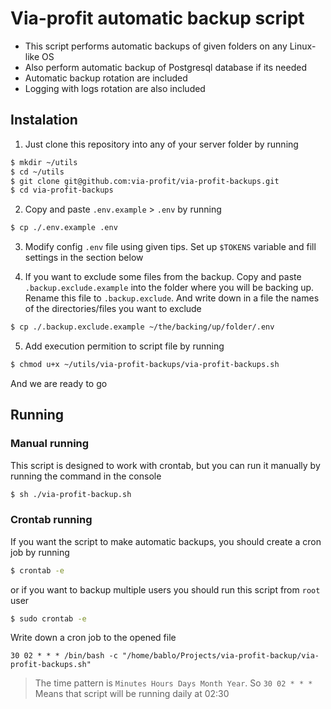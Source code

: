 # Via-profit automatic backup script

- This script performs automatic backups of given folders on any Linux-like OS
- Also perform automatic backup of Postgresql database if its needed
- Automatic backup rotation are included
- Logging with logs rotation are also included

## Instalation

1. Just clone this repository into any of your server folder by running

```bash
$ mkdir ~/utils
$ cd ~/utils
$ git clone git@github.com:via-profit/via-profit-backups.git
$ cd via-profit-backups 
```

2. Copy and paste `.env.example` > `.env` by running

```bash
$ cp ./.env.example .env
```

3. Modify config `.env` file using given tips. Set up `$TOKENS` variable and fill settings in the section below

4. If you want to exclude some files from the backup. Copy and paste `.backup.exclude.example` into the folder where you will be backing up. Rename this file to `.backup.exclude`. And write down in a file the names of the directories/files you want to exclude

```bash
$ cp ./.backup.exclude.example ~/the/backing/up/folder/.env
```

5. Add execution permition to script file by running

```bash
$ chmod u+x ~/utils/via-profit-backups/via-profit-backups.sh
```

And we are ready to go

## Running
### Manual running
This script is designed to work with crontab, but you can run it manually by running the command in the console

```bash
$ sh ./via-profit-backup.sh
```

### Crontab running
If you want the script to make automatic backups, you should create a cron job by running

```bash
$ crontab -e
```

or if you want to backup multiple users you should run this script from `root` user 

```bash
$ sudo crontab -e
```


Write down a cron job to the opened file

```
30 02 * * * /bin/bash -c "/home/bablo/Projects/via-profit-backup/via-profit-backups.sh"
```

> The time pattern is `Minutes Hours Days Month Year`. So `30 02 * * *` Means that script will be running daily at 02:30 
